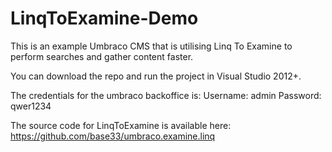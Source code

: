 # LinqToExamine-Demo
This is an example Umbraco CMS that is utilising Linq To Examine to perform searches and gather content faster.

You can download the repo and run the project in Visual Studio 2012+.

The credentials for the umbraco backoffice is:
Username: admin
Password: qwer1234

The source code for LinqToExamine is available here: https://github.com/base33/umbraco.examine.linq
